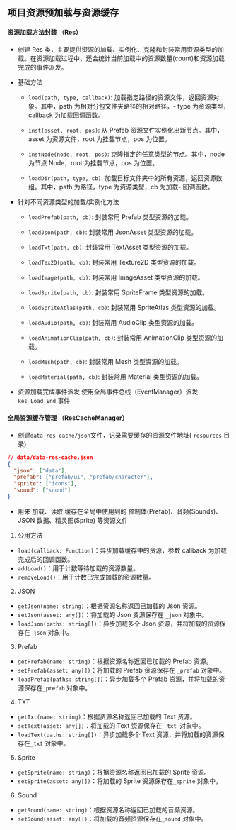 ## 项目资源预加载与资源缓存

#### 资源加载方法封装 （Res）

- 创建 Res 类，主要提供资源的加载、实例化、克隆和封装常用资源类型的加载。在资源加载过程中，还会统计当前加载中的资源数量(count)和资源加载完成的事件派发。

- 基础方法

  - `load(path, type, callback)`: 加载指定路径的资源文件，返回资源对象。其中，path 为相对分包文件夹路径的相对路径，- type 为资源类型，callback 为加载回调函数。

  - `inst(asset, root, pos)`: 从 Prefab 资源文件实例化出新节点。其中，asset 为资源文件，root 为挂载节点，pos 为位置。

  - `instNode(node, root, pos)`: 克隆指定的任意类型的节点。其中，node 为节点 Node，root 为挂载节点，pos 为位置。

  - `loadDir(path, type, cb)`: 加载目标文件夹中的所有资源，返回资源数组。其中，path 为路径，type 为资源类型，cb 为加载- 回调函数。

- 针对不同资源类型的加载/实例化方法

  - `loadPrefab(path, cb)`: 封装常用 Prefab 类型资源的加载。

  - `loadJson(path, cb)`: 封装常用 JsonAsset 类型资源的加载。

  - `loadTxt(path, cb)`: 封装常用 TextAsset 类型资源的加载。

  - `loadTex2D(path, cb)`: 封装常用 Texture2D 类型资源的加载。

  - `loadImage(path, cb)`: 封装常用 ImageAsset 类型资源的加载。

  - `loadSprite(path, cb)`: 封装常用 SpriteFrame 类型资源的加载。

  - `loadSpriteAtlas(path, cb)`: 封装常用 SpriteAtlas 类型资源的加载。

  - `loadAudio(path, cb)`: 封装常用 AudioClip 类型资源的加载。

  - `loadAnimationClip(path, cb)`: 封装常用 AnimationClip 类型资源的加载。

  - `loadMesh(path, cb)`: 封装常用 Mesh 类型资源的加载。

  - `loadMaterial(path, cb)`: 封装常用 Material 类型资源的加载。

- 资源加载完成事件派发
  使用全局事件总线（EventManager）派发 `Res_Load_End` 事件

#### 全局资源缓存管理 （ResCacheManager）

- 创建`data-res-cache/json`文件，记录需要缓存的资源文件地址( `resources` 目录)

```json
// data/data-res-cache.json
{
  "json": ["data"],
  "prefab": ["prefab/ui", "prefab/character"],
  "sprite": ["icons"],
  "sound": ["sound"]
}
```

- 用来 加载、读取 缓存在全局中使用到的 预制体(Prefab)、音频(Sounds)、JSON 数据、精灵图(Sprite) 等资源文件

1. 公用方法

- `load(callback: Function)`：异步加载缓存中的资源，参数 callback 为加载完成后的回调函数。
- `addLoad()`：用于计数等待加载的资源数量。
- `removeLoad()`：用于计数已完成加载的资源数量。

2. JSON

- `getJson(name: string)`：根据资源名称返回已加载的 Json 资源。
- `setJson(asset: any[])`：将加载的 Json 资源保存在 `_json` 对象中。
- `loadJson(paths: string[])`：异步加载多个 Json 资源，并将加载的资源保存在`_json` 对象中。

3. Prefab

- `getPrefab(name: string)`：根据资源名称返回已加载的 Prefab 资源。
- `setPrefab(asset: any[])`：将加载的 Prefab 资源保存在 `_prefab` 对象中。
- `loadPrefab(paths: string[])`：异步加载多个 Prefab 资源，并将加载的资源保存在`_prefab` 对象中。

4. TXT

- `getTxt(name: string)`：根据资源名称返回已加载的 Text 资源。
- `setText(asset: any[])`：将加载的 Text 资源保存在 `_txt `对象中。
- `loadText(paths: string[])`：异步加载多个 Text 资源，并将加载的资源保存在`_txt` 对象中。

5. Sprite

- `getSprite(name: string)`：根据资源名称返回已加载的 Sprite 资源。
- `setSprite(asset: any[])`：将加载的 Sprite 资源保存在`_sprite` 对象中。

6. Sound

- `getSound(name: string)`：根据资源名称返回已加载的音频资源。
- `setSound(asset: any[])`：将加载的音频资源保存在`_sound` 对象中。
